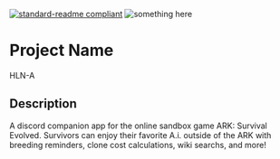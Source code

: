 [![standard-readme compliant](https://img.shields.io/badge/readme%20style-standard-brightgreen.svg?style=flat-square)](https://github.com/ALCHElVlY/hln-a#readme)
![something here](https://img.shields.io/github/v/release/ALCHElVlY/hlna?color=blue&include_prereleases&label=version&style=plastic)
<h1>Project Name</h1>
</p>HLN-A</p>

<h2>Description</h2>
<p>A discord companion app for the online sandbox game ARK: Survival Evolved. Survivors can enjoy their favorite A.i. outside of the ARK with breeding reminders, clone cost calculations, wiki searchs, and more!</p>
